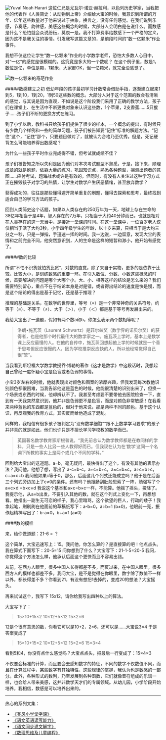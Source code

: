 ![Yuval Noah Harari](https://upload-images.jianshu.io/upload_images/275449-12d2ae6ddb70158a.png?imageMogr2/auto-orient/strip%7CimageView2/2/w/1240)
这位仁兄是尤瓦尔·诺亚·赫拉利，以色列历史学家，当我把他的代表作《人类简史：从动物到上帝》介绍给大宝的时候，我意识到所谓的万年、亿年这些数量对于他来说过于抽象，换言之，没有任何感觉。在我们说到乐感，节奏感，韵律感，美感这些概念的时候，大部分人会明白是在说什么。而数感是什么？恐怕就会众说纷纭，莫衷一是。我不打算费事给数感下一个严格的定义，因为这不是我关注的事情。引发我写这篇文章的，是前段时间的“数一亿颗米”作业事件。

我想不仅这位让学生“数一亿颗米”作业的小学数学老师，恐怕大多数人心目中，对“一亿”的感觉是很模糊的。这究竟是多大的一个数呢？ 在这个例子里，数是1，数位是亿，单位是颗，1颗米，大家都OK，但一亿颗米，就完全没感觉了。

![数一亿颗米的奇葩作业](http://upload-images.jianshu.io/upload_images/275449-d898b391773e6b06.png?imageMogr2/auto-orient/strip%7CimageView2/2/w/1080/q/50)


#####数感建立之初
低幼年段的孩子最初学习计数常会借助手指，逐渐建立起来1到5，1到10，1到20，1到50这些数的概念。大部分人对于这个范围的数会有清晰的感觉，与其说是因为直观，不如说是这个阶段我们采用了正确的教学方法，孩子们在课堂上、在生活中不断更换对象来认识这些数，1个苹果，2支香蕉……5只猴子……孩子们不断的更换方式在练习。

到了小学以后，教科书只给孩子们提供了很少的样本，一个概念的提出，有时候只有少数几个样例和一些的简单习题，孩子们被告知要“记住”标准的解题方法。“记住”这个，“记住”那个，只要题目做对了，就被认为合格乃至优秀。但是，死记硬背怎么可能培养得出数感呢？

为什么一些孩子平时作业完成得不错，但考试就成绩不佳？

孩子们被告知之所以失利是因为他们对本次考试题型不熟悉，于是，接下来，顺理成章的就是刷题，依靠大量的练习，巩固知识点，熟悉各种题型，揣测出题者的意图……应付考试，题海战术或许是有效的，但同时，有没有人关注过这种学习方式正在摧毁孩子对学习的热情，让学生对数学产生厌恶情绪，甚至放弃数学？

获得成功的，往往是那些懂得避开简单重复的刷题，懂得去探索和思考，最终找到适合自己的学习方法的孩子。

回到人类简史这个话题，如果以人类存在的250万年为一天，地球上存在生命的38亿年相当于是4年，智人存在的7万年，只相当于大约40分钟而已，也就是相对在人类存在的这一天当中，是接近一堂课的时间。在这一堂课中，一位百岁老人仅仅相当于活了大约3秒。小学四年级学生的年龄，以十岁来算，只相当于是大约三分之一秒，只是一弹指，手迅速一挥的时间。我一边说，一边留意，发现大宝的表情和之前完全不同，他突然意识到，人的生命是这样的短暂和渺小，他开始有感觉了。

#####数的比较

所谓“不怕不识货就怕货比货”，对数的直觉，除了来自于实物，更多的是依靠于比较。比较大小，是训练数感的重要一环。在引入数位、分数、小数这些概念的时候，首要解决的问题是哪个大哪个小。大、小、相等这样的结论是怎么来的？我们需要特别留心，重点不在于结论本身是对是错，或者得出结论的速度是快是慢，而是这个结论的得出是基于记忆，还是基于推理？

推理的基础是关系，在数学的世界里，等号（=）是一个非常神奇的关系符号，约等于（≈）、不等于（≠）、大于（＞），小于（＜）都是基于等号再发展出来的。

我给大宝出了一道题，假如有两个数a和b，你怎么表示两个数相等呢？

>洛朗•施瓦茨（Laurent Schwartz）是菲尔兹奖（数学界的诺贝尔奖）的获得者，也是他那个时代最伟大的数学家之一。施瓦茨上学时，基本上是数学课上反应最慢的人。在他的自传中，施瓦茨回想起他上学的时候就是一个善于思考但反应很慢的人，因为学校推崇反应快的人，所以他经常觉得自己很“笨”。

当我看到斯坦福大学数学教授乔·博勒的著作《这才是数学》中这段话时，我想起自己曾经一度怀疑小宝是色盲或者色弱的事情。

小宝3岁左右的时候，他就表现出对颜色和图案的浓厚兴趣，但我发现每次教他识别颜色都很困难，当我告诉他这是蓝色的时候，他能很清楚的识别出来了，但换一个场景或东西的时候，他却辨认不了。我甚至考虑要不要带他去医院检查一下，直到有一天我突然意识到，他并非是色弱更不是色盲，而是对颜色非常敏感！在我看来两种蓝色的东西都是蓝色的，但对于他来说，那是两种不同的颜色，基于这个认识，再反观我的教育方式，其实反而给他造成了混乱。

同样的，我相信有很多孩子被判定为“没有数学细胞”“跟不上数学学习要求”的孩子并非真的就是如此，他们也许只是不擅长学习学校教的数学而已。

>英国著名数学教育家斯根普说，“我先前总认为数学教师都是在教同样的学科，只是一些人比另一些人教得好而已。但我现在认为在‘数学’这同一个名词下所教的事实上是两个或几个不同的学科。” 

回到给大宝出的这道题。a=b，毫无疑问，最快得出了这个。有没有其他的表示办法？我问他。他想了想，写出了 a-c=b-c，a+c=b+c，a×c=b×c，a÷c=b÷c，c÷a=c÷b 我问他如果c等于0，那么，后面这几个列式还能成立吗？他于是在后面三个列式旁边加上了c≠0的条件。还有吗？他搜肠刮肚般思索了一阵，勉强写了个a×c×d =b×c×d 我说这个基本和a×c=b×c一样，不能算。他摇了摇头，投降了。我提示他，从a=b出发，不要引入其他的数，就在这个列式上变化一下，再想想看。他摆出一副生无可恋的样子，我心里暗骂，这个欲望的巨人，行动的矮子！我拿起笔，刷刷刷在他面前的草稿纸写下：a-b=0，a÷b=1 (b≠0)，他眼前一亮，振作起精神写出了：b-a=0，b÷a=1 (a≠0)

####数的模样

来，给你做道题：21-6 = ？

这个简单，大宝迅速写上：15。我问他，你怎么算的？是直接算的吧！他点点头。我在算式下面写下：20-5=15 问你想到了什么？大宝写下：21-1-5=20-5 我问，你觉得这个方法怎么样，他承认后面这个更快而且不容易出错。

从前，在西方人眼里，很多中国人长得都差不多，而反过来，在中国人眼里，很多西方人的模样也都差不多。我问大宝，是不是觉得在你眼里，数字除了数值不一样以外，都长得差不多？你看到21，有没有想把1去掉的，变成20的想法？大宝摇头。

再来试试这个，我写下 15x12，请你给我写出四种以上的算法。

大宝写下了：
>15×10+15×2
10×12+5×12
15×2×6

12是个很有意思的数，你看它可以是10+2，2×6，还可以是……大宝说3×4 于是答案变成了
>15×10+15×2
10×12+5×12
15×2×6
15×3×4

看到5和4，你没有点什么感觉吗？大宝点点头，把最后一行变成了：15×4×3

不仅要会标准的计算，而且要会去感知数字的特征，不同的数字不仅数值不同，而且在计算过程中，某些数字有其独特性，这些规律的掌握，我认为也是数感的一部分。此外，各种形式的数列，乃至发展到各种函数，它们就像音符组成的乐谱一样，也会给人带来美感，这并非数学天才们的专属领域。从幼儿园，小学阶段开始培养，我相信，数感是可以培养出来的。

-------
热心的系列文集：
- [《春风小学堂字课》](http://www.jianshu.com/nb/19650121)
- [《语文英语读写能力》](http://www.jianshu.com/nb/8869173)
- [《语文同步说文解字》](http://www.jianshu.com/nb/6718880)
- [《数理思维及儿童编程》](http://www.jianshu.com/nb/10476879)
